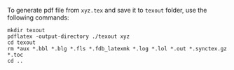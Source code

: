 To generate pdf file from `xyz.tex` and save it to `texout` folder, 
use the following commands:  
```
mkdir texout 
pdflatex -output-directory ./texout xyz
cd texout
rm *aux *.bbl *.blg *.fls *.fdb_latexmk *.log *.lol *.out *.synctex.gz *.toc
cd ..
```